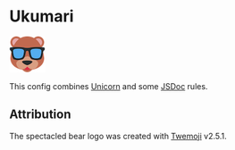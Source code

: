 # Ukumari

![Ukumari](logo.64x64.png)

This config combines [Unicorn](https://github.com/sindresorhus/eslint-plugin-unicorn) and some [JSDoc](https://github.com/gajus/eslint-plugin-jsdoc) rules.

## Attribution

The spectacled bear logo was created with [Twemoji](https://github.com/twitter/twemoji) v2.5.1.
